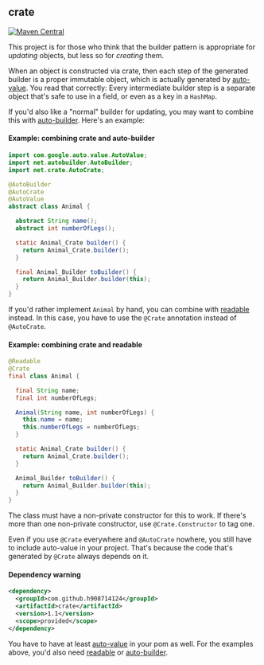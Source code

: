 ## crate

[![Maven Central](https://maven-badges.herokuapp.com/maven-central/com.github.h908714124/crate/badge.svg)](https://maven-badges.herokuapp.com/maven-central/com.github.h908714124/crate)

This project is for those who think that the builder pattern
is appropriate for <em>updating</em> objects, but less so for <em>creating</em> them.

When an object is constructed via crate, then each step of the generated builder is a proper immutable object,
which is actually generated by [auto-value](https://github.com/google/auto/tree/master/value).
You read that correctly: Every intermediate builder step
is a separate object that's safe to use in a field, or even as a key in a `HashMap`.

If you'd also like a "normal" builder for updating, you may want to combine this with
[auto-builder](https://github.com/h908714124/auto-builder). Here's an example:

#### Example: combining crate and auto-builder

````java
import com.google.auto.value.AutoValue;
import net.autobuilder.AutoBuilder;
import net.crate.AutoCrate;

@AutoBuilder
@AutoCrate
@AutoValue
abstract class Animal {

  abstract String name();
  abstract int numberOfLegs();

  static Animal_Crate builder() {
    return Animal_Crate.builder();
  }

  final Animal_Builder toBuilder() {
    return Animal_Builder.builder(this);
  }
}
````

If you'd rather implement `Animal` by hand, you can combine with
[readable](https://github.com/h908714124/readable) instead. In this case,
you have to use the `@Crate` annotation instead of `@AutoCrate`.

#### Example: combining crate and readable

````java
@Readable
@Crate
final class Animal {

  final String name;
  final int numberOfLegs;

  Animal(String name, int numberOfLegs) {
    this.name = name;
    this.numberOfLegs = numberOfLegs;
  }

  static Animal_Crate builder() {
    return Animal_Crate.builder();
  }

  Animal_Builder toBuilder() {
    return Animal_Builder.builder(this);
  }
}
````

The class must have a non-private constructor for this to work.
If there's more than one non-private constructor, use `@Crate.Constructor` to tag one.

Even if you use `@Crate` everywhere and `@AutoCrate` nowhere,
you still have to include auto-value in your project.
That's because the code that's generated by `@Crate` always depends on it.

#### Dependency warning

````xml
<dependency>
  <groupId>com.github.h908714124</groupId>
  <artifactId>crate</artifactId>
  <version>1.1</version>
  <scope>provided</scope>
</dependency>
````

You have to have at least
[auto-value](https://github.com/google/auto/tree/master/value) in your pom as well.
For the examples above, you'd also need
[readable](https://github.com/h908714124/readable) or
[auto-builder](https://github.com/h908714124/auto-builder).
